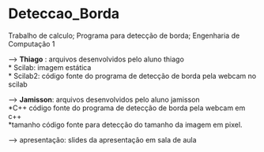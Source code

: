 ﻿# Deteccao_Borda
<head>
</head>
<body>
Trabalho de calculo; Programa para detecção de borda; Engenharia de Computação 1
<br/>
<p>--> <b>Thiago</b> : arquivos desenvolvidos pelo aluno thiago<br/>
	* Scilab: imagem estática<br/>
	* Scilab2: código fonte do programa de detecção de borda pela webcam no 
scilab<br/>
</p>
<p>
--> <b>Jamisson</b>: arquivos desenvolvidos pelo aluno jamisson<br/>
	*C++ código fonte do programa de detecção de borda pela webcam em c++<br/>
	*tamanho código fonte para detecção do tamanho da imagem em pixel.<br/>
</p>
<p>
--> apresentação: slides da apresentação em sala de aula<br/>
</p>
</body>